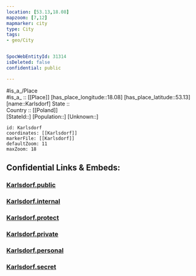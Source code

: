 ```yaml
---
location: [53.13,18.08] 
mapzoom: [7,12] 
mapmarker: city 
type: City
tags:
- geo/City


SpocWebEntityId: 31314
isDeleted: false
confidential: public

---
```

#is_a_/Place  
#is_a_ :: [[Place]] 
[has_place_longitude::18.08] 
[has_place_latitude::53.13] 
[name::Karlsdorf] 
State ::  
Country :: [[Poland]]  
[StateId::] 
[Population::] 
[Unknown::] 


```leaflet
id: Karlsdorf
coordinates: [[Karlsdorf]] 
markerFile: [[Karlsdorf]] 
defaultZoom: 11 
maxZoom: 18
```


## Confidential Links & Embeds: 

### [Karlsdorf.public](/_public/\Earth\Continent\Europe\Europe~East\Poland\Provinces~Poland\Kuyavian-Pomeranian\CityKarlsdorf.public.md) 

### [Karlsdorf.internal](/_internal/\Earth\Continent\Europe\Europe~East\Poland\Provinces~Poland\Kuyavian-Pomeranian\CityKarlsdorf.internal.md) 

### [Karlsdorf.protect](/_protect/\Earth\Continent\Europe\Europe~East\Poland\Provinces~Poland\Kuyavian-Pomeranian\CityKarlsdorf.protect.md) 

### [Karlsdorf.private](/_private/\Earth\Continent\Europe\Europe~East\Poland\Provinces~Poland\Kuyavian-Pomeranian\CityKarlsdorf.private.md) 

### [Karlsdorf.personal](/_personal/\Earth\Continent\Europe\Europe~East\Poland\Provinces~Poland\Kuyavian-Pomeranian\CityKarlsdorf.personal.md) 

### [Karlsdorf.secret](/_secret/\Earth\Continent\Europe\Europe~East\Poland\Provinces~Poland\Kuyavian-Pomeranian\CityKarlsdorf.secret.md)

